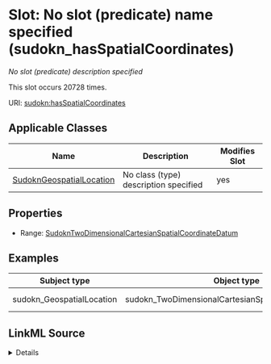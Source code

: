 

# Slot: No slot (predicate) name specified (sudokn_hasSpatialCoordinates)


_No slot (predicate) description specified_






This slot occurs 20728 times.


URI: [sudokn:hasSpatialCoordinates](http://asu.edu/semantics/SUDOKN/hasSpatialCoordinates)



<!-- no inheritance hierarchy -->





## Applicable Classes

| Name | Description | Modifies Slot |
| --- | --- | --- |
| [SudoknGeospatialLocation](../classes/SudoknGeospatialLocation.md) | No class (type) description specified |  yes  |







## Properties

* Range: [SudoknTwoDimensionalCartesianSpatialCoordinateDatum](../classes/SudoknTwoDimensionalCartesianSpatialCoordinateDatum.md)






## Examples

| Subject type | Object type | Example subject | Example object | Occurrences |
| --- | --- | --- | --- | --- |
| sudokn_GeospatialLocation | sudokn_TwoDimensionalCartesianSpatialCoordinateDatum | sudokn:101PIPE-site | sudokn:101PIPE-site-coordinates | 20728 |




## LinkML Source

<details>

```yaml
name: sudokn_hasSpatialCoordinates
annotations:
  count:
    tag: count
    value: 20728
description: No slot (predicate) description specified
title: No slot (predicate) name specified
examples:
- object:
    example_object: sudokn:101PIPE-site-coordinates
    example_object_type: sudokn_TwoDimensionalCartesianSpatialCoordinateDatum
    example_predicate: sudokn:hasSpatialCoordinates
    example_subject: sudokn:101PIPE-site
    example_subject_type: sudokn_GeospatialLocation
from_schema: sudokn-kg
rank: 1000
slot_uri: sudokn:hasSpatialCoordinates
alias: sudokn_hasSpatialCoordinates
domain_of:
- sudokn_GeospatialLocation
range: sudokn_TwoDimensionalCartesianSpatialCoordinateDatum

```
</details>